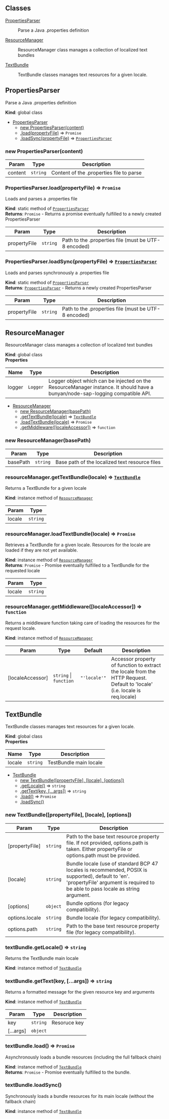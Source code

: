 ## Classes

<dl>
<dt><a href="#PropertiesParser">PropertiesParser</a></dt>
<dd><p>Parse a Java .properties definition</p>
</dd>
<dt><a href="#ResourceManager">ResourceManager</a></dt>
<dd><p>ResourceManager class manages a collection of localized text bundles</p>
</dd>
<dt><a href="#TextBundle">TextBundle</a></dt>
<dd><p>TextBundle classes manages text resources for a given locale.</p>
</dd>
</dl>

<a name="PropertiesParser"></a>
## PropertiesParser
Parse a Java .properties definition

**Kind**: global class  

* [PropertiesParser](#PropertiesParser)
    * [new PropertiesParser(content)](#new_PropertiesParser_new)
    * [.load(propertyFile)](#PropertiesParser.load) ⇒ <code>Promise</code>
    * [.loadSync(propertyFile)](#PropertiesParser.loadSync) ⇒ <code>[PropertiesParser](#PropertiesParser)</code>

<a name="new_PropertiesParser_new"></a>
### new PropertiesParser(content)

| Param | Type | Description |
| --- | --- | --- |
| content | <code>string</code> | Content of the .properties file to parse |

<a name="PropertiesParser.load"></a>
### PropertiesParser.load(propertyFile) ⇒ <code>Promise</code>
Loads and parses a .properties file

**Kind**: static method of <code>[PropertiesParser](#PropertiesParser)</code>  
**Returns**: <code>Promise</code> - Returns a promise eventually fulfilled to a newly created PropertiesParser  

| Param | Type | Description |
| --- | --- | --- |
| propertyFile | <code>string</code> | Path to the .properties file (must be UTF-8 encoded) |

<a name="PropertiesParser.loadSync"></a>
### PropertiesParser.loadSync(propertyFile) ⇒ <code>[PropertiesParser](#PropertiesParser)</code>
Loads and parses synchronously a .properties file

**Kind**: static method of <code>[PropertiesParser](#PropertiesParser)</code>  
**Returns**: <code>[PropertiesParser](#PropertiesParser)</code> - Returns a newly created PropertiesParser  

| Param | Type | Description |
| --- | --- | --- |
| propertyFile | <code>string</code> | Path to the .properties file (must be UTF-8 encoded) |

<a name="ResourceManager"></a>
## ResourceManager
ResourceManager class manages a collection of localized text bundles

**Kind**: global class  
**Properties**

| Name | Type | Description |
| --- | --- | --- |
| logger | <code>Logger</code> | Logger object which can be injected on the ResourceManager instance. It should have a bunyan/node-sap-logging compatible API. |


* [ResourceManager](#ResourceManager)
    * [new ResourceManager(basePath)](#new_ResourceManager_new)
    * [.getTextBundle(locale)](#ResourceManager+getTextBundle) ⇒ <code>[TextBundle](#TextBundle)</code>
    * [.loadTextBundle(locale)](#ResourceManager+loadTextBundle) ⇒ <code>Promise</code>
    * [.getMiddleware([localeAccessor])](#ResourceManager+getMiddleware) ⇒ <code>function</code>

<a name="new_ResourceManager_new"></a>
### new ResourceManager(basePath)

| Param | Type | Description |
| --- | --- | --- |
| basePath | <code>string</code> | Base path of the localized text resource files |

<a name="ResourceManager+getTextBundle"></a>
### resourceManager.getTextBundle(locale) ⇒ <code>[TextBundle](#TextBundle)</code>
Returns a TextBundle for a given locale

**Kind**: instance method of <code>[ResourceManager](#ResourceManager)</code>  

| Param | Type |
| --- | --- |
| locale | <code>string</code> | 

<a name="ResourceManager+loadTextBundle"></a>
### resourceManager.loadTextBundle(locale) ⇒ <code>Promise</code>
Retrieves a TextBundle for a given locale. Resources for the locale are loaded if they are not yet available.

**Kind**: instance method of <code>[ResourceManager](#ResourceManager)</code>  
**Returns**: <code>Promise</code> - Promise eventually fulfilled to a TextBundle for the requested locale  

| Param | Type |
| --- | --- |
| locale | <code>string</code> | 

<a name="ResourceManager+getMiddleware"></a>
### resourceManager.getMiddleware([localeAccessor]) ⇒ <code>function</code>
Returns a middleware function taking care of loading the resources for the request locale.

**Kind**: instance method of <code>[ResourceManager](#ResourceManager)</code>  

| Param | Type | Default | Description |
| --- | --- | --- | --- |
| [localeAccessor] | <code>string</code> &#124; <code>function</code> | <code>&quot;&#x27;locale&#x27;&quot;</code> | Accessor property of function to extract the locale from the HTTP Request. Default to 'locale' (i.e. locale is req.locale) |

<a name="TextBundle"></a>
## TextBundle
TextBundle classes manages text resources for a given locale.

**Kind**: global class  
**Properties**

| Name | Type | Description |
| --- | --- | --- |
| locale | <code>string</code> | TestBundle main locale |


* [TextBundle](#TextBundle)
    * [new TextBundle([propertyFile], [locale], [options])](#new_TextBundle_new)
    * [.getLocale()](#TextBundle+getLocale) ⇒ <code>string</code>
    * [.getText(key, [...args])](#TextBundle+getText) ⇒ <code>string</code>
    * [.load()](#TextBundle+load) ⇒ <code>Promise</code>
    * [.loadSync()](#TextBundle+loadSync)

<a name="new_TextBundle_new"></a>
### new TextBundle([propertyFile], [locale], [options])

| Param | Type | Description |
| --- | --- | --- |
| [propertyFile] | <code>string</code> | Path to the base text resource property file. If not provided, options.path is taken. Either propertyFile or options.path must be provided. |
| [locale] | <code>string</code> | Bundle locale (use of standard BCP 47 locales is recommended, POSIX is supported), default to 'en'. 'propertyFile' argument is required to be able to pass locale as string argument. |
| [options] | <code>object</code> | Bundle options (for legacy compatibility). |
| options.locale | <code>string</code> | Bundle locale (for legacy compatibility). |
| options.path | <code>string</code> | Path to the base text resource property file (for legacy compatibility). |

<a name="TextBundle+getLocale"></a>
### textBundle.getLocale() ⇒ <code>string</code>
Returns the TextBundle main locale

**Kind**: instance method of <code>[TextBundle](#TextBundle)</code>  
<a name="TextBundle+getText"></a>
### textBundle.getText(key, [...args]) ⇒ <code>string</code>
Returns a formatted message for the given resource key and arguments

**Kind**: instance method of <code>[TextBundle](#TextBundle)</code>  

| Param | Type | Description |
| --- | --- | --- |
| key | <code>string</code> | Resoruce key |
| [...args] | <code>object</code> |  |

<a name="TextBundle+load"></a>
### textBundle.load() ⇒ <code>Promise</code>
Asynchronously loads a bundle resources (including the full fallback chain)

**Kind**: instance method of <code>[TextBundle](#TextBundle)</code>  
**Returns**: <code>Promise</code> - Promise eventually fulfilled to the bundle.  
<a name="TextBundle+loadSync"></a>
### textBundle.loadSync()
Synchronously loads a bundle resources for its main locale (without the fallback chain)

**Kind**: instance method of <code>[TextBundle](#TextBundle)</code>  
